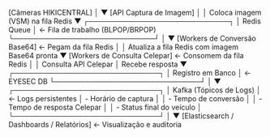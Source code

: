 [Câmeras HIKICENTRAL]
      │
      ▼
  [API Captura de Imagem]
      │
      │ Coloca imagem (VSM) na fila Redis
      ▼
  ┌────────────────────────────┐
  │          Redis Queue       │  ← Fila de trabalho (BLPOP/BRPOP)
  └────────────────────────────┘
      │
      ▼
[Workers de Conversão Base64]  ← Pegam da fila Redis
      │
      │ Atualiza a fila Redis com imagem Base64 pronta
      ▼
[Workers de Consulta Celepar]  ← Consomem da fila Redis
      │
      │ Consulta API Celepar
      │ Recebe resposta
      ▼
┌─────────────────────────────┐
│     Registro em Banco       │  ← EYESEC DB
└─────────────────────────────┘
      │
      ▼
┌─────────────────────────────┐
│ Kafka (Tópicos de Logs)     │  ← Logs persistentes
│ - Horário de captura        │
│ - Tempo de conversão        │
│ - Tempo de resposta Celepar │
│ - Status final do veículo   │
└─────────────────────────────┘
      │
      ▼
[Elasticsearch / Dashboards / Relatórios]  ← Visualização e auditoria
